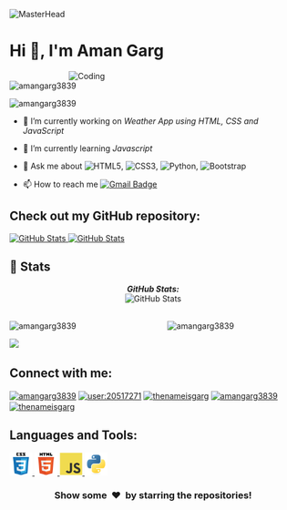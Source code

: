 ![MasterHead](https://jusmarktech.com/public/a/images/pages/web_development.gif)
<h1 align="left">Hi 👋, I'm Aman Garg</h1>
<img align="right" alt="Coding" width="400" src="https://camo.githubusercontent.com/e20822b4282c07ffd010cd05f855a6561d3b62358ca9e607e4901288dd748fcb/68747470733a2f2f63646e2e6472696262626c652e636f6d2f75736572732f323133313939332f73637265656e73686f74732f343934383733362f74686f75676874776f726b732d6769665f6472696262626c652e676966">


<p align="left"> <img src="https://komarev.com/ghpvc/?username=amangarg3839&label=Profile%20views&color=0e75b6&style=flat-square" alt="amangarg3839" /> </p>
<p align="left"> <img src="https://img.shields.io/github/followers/amangarg3839.svg?style=social&label=Follow" alt="amangarg3839" /> </p>



- 🔭 I’m currently working on *Weather App using HTML, CSS and JavaScript*

- 🌱 I’m currently learning *Javascript*

- 💬 Ask me about ![HTML5](https://img.shields.io/badge/-HTML5-000000?style=flat&logo=HTML5), ![CSS3](https://img.shields.io/badge/-CSS3-000000?style=flat&logo=CSS3), ![Python](https://img.shields.io/badge/-Python-000000?style=flat&logo=python), ![Bootstrap](https://img.shields.io/badge/-Bootstrap-000000?style=flat&logo=bootstrap)

- 📫 How to reach me [![Gmail Badge](https://img.shields.io/badge/-amangarg3839@gmail.com-c14438?style=flat-square&logo=Gmail&logoColor=white&link=mailto:chukypedro15@gmail.com)](mailto:amangarg3839@gmail.com)

<h2>Check out my GitHub repository:</h2>

<div>
  <p>
    <a href="https://github.com/amangarg3839/Car-Rental-Website">
      <img src="https://github-readme-stats.vercel.app/api/pin/?username=amangarg3839&repo=Car-Rental-Website" alt="GitHub Stats" />
    </a>
    <a href="https://github.com/amangarg3839/Mini-Python-Project">
      <img src="https://github-readme-stats.vercel.app/api/pin/?username=amangarg3839&repo=Mini-Python-Project" alt="GitHub Stats" width="41%" />
    </a>
  </p>
</div>

<h2>👀 Stats</h2>

<div>
  <p align="center">
  <b><em>GitHub Stats:</em></b> <br/>
    <img src="https://github-readme-streak-stats.herokuapp.com/?user=amangarg3839" alt="GitHub Stats" /> <br/><br/>
  </p>
</div>

<p><img align="left" src="https://github-readme-stats.vercel.app/api/top-langs?username=amangarg3839&show_icons=true&locale=en&layout=compact" alt="amangarg3839" /></p>

<p>&nbsp;<img align="right" src="https://github-readme-stats.vercel.app/api?username=amangarg3839&show_icons=true&locale=en" alt="amangarg3839" width="45%" /></p>
<a href="https://wakatime.com"><img src="https://wakatime.com/share/@amangarg3839/2c7e5cf9-5a7b-4c9f-a514-1b3b38ff34b8.png" width="50%"
 /></a>

<h2 align="left">Connect with me:</h2>
<p align="left">
<a href="https://linkedin.com/in/amangarg3839/" target="blank"><img align="center" src="https://raw.githubusercontent.com/rahuldkjain/github-profile-readme-generator/master/src/images/icons/Social/linked-in-alt.svg" alt="amangarg3839" height="30" width="40" /></a>
<a href="https://stackoverflow.com/users/20517598/aman-garg" target="blank"><img align="center" src="https://raw.githubusercontent.com/rahuldkjain/github-profile-readme-generator/master/src/images/icons/Social/stack-overflow.svg" alt="user:20517271" height="30" width="40" /></a>
<a href="https://instagram.com/thenameisgarg" target="blank"><img align="center" src="https://raw.githubusercontent.com/rahuldkjain/github-profile-readme-generator/master/src/images/icons/Social/instagram.svg" alt="thenameisgarg" height="30" width="40" /></a>
<a href="https://www.w3profile.com/amangarg3839" target="blank"><img align="center" src="https://yt3.ggpht.com/dW6to0x5Crmeh7yi-YPLcQRqVrBtx2BSh8eoKTJbE8NbjloQ0sqlmdszIlxokJU_97-ndOt_=s900-c-k-c0x00ffffff-no-rj" alt="amangarg3839" height="30" width="40" /></a>
    <a href="https://www.hackerrank.com/thenameisgarg" target="blank"><img align="center" src="https://raw.githubusercontent.com/rahuldkjain/github-profile-readme-generator/master/src/images/icons/Social/hackerrank.svg" alt="thenameisgarg" height="30" width="40" style="max-width: 100%;"></a>
</p>

<h2 align="left">Languages and Tools:</h2>
<p align="left"> 
     <a href="https://www.w3schools.com/css/" target="_blank" rel="noreferrer"> <img src="https://raw.githubusercontent.com/devicons/devicon/master/icons/css3/css3-original-wordmark.svg" alt="css3" width="40" height="40"/> </a>
    <a href="https://www.w3.org/html/" target="_blank" rel="noreferrer"> <img src="https://raw.githubusercontent.com/devicons/devicon/master/icons/html5/html5-original-wordmark.svg" alt="html5" width="40" height="40"/> </a>
    <a href="https://developer.mozilla.org/en-US/docs/Web/JavaScript" target="_blank" rel="noreferrer"> <img src="https://raw.githubusercontent.com/devicons/devicon/master/icons/javascript/javascript-original.svg" alt="javascript" width="40" height="40"/> </a> 
     <a href="https://www.python.org" target="_blank" rel="noreferrer"> <img src="https://raw.githubusercontent.com/devicons/devicon/master/icons/python/python-original.svg" alt="python" width="40" height="40"/> </a>
</p>

<div align="center">
    <h3 align="center">Show some &nbsp;❤️&nbsp; by starring the repositories!</h3>
</div>
